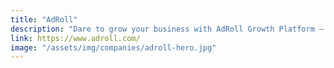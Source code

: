 ```yaml
---
title: "AdRoll"
description: "Dare to grow your business with AdRoll Growth Platform — helping over 37000 brands grow revenue through seamless marketing and ads."
link: https://www.adroll.com/
image: "/assets/img/companies/adroll-hero.jpg"
---
```

